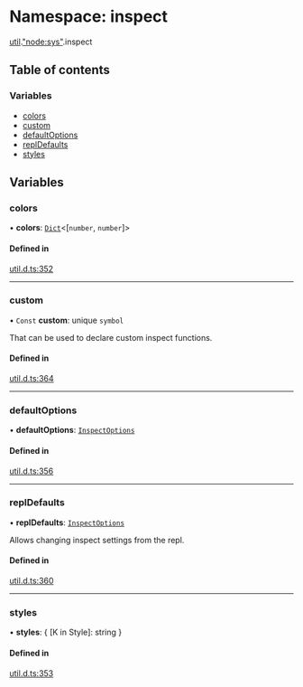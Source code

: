 # Namespace: inspect

[util](util.md).["node:sys"](util._node_sys_.md).inspect

## Table of contents

### Variables

- [colors](util._node_sys_.inspect.md#colors)
- [custom](util._node_sys_.inspect.md#custom)
- [defaultOptions](util._node_sys_.inspect.md#defaultoptions)
- [replDefaults](util._node_sys_.inspect.md#repldefaults)
- [styles](util._node_sys_.inspect.md#styles)

## Variables

### colors

• **colors**: [`Dict`](../interfaces/globals.Dict.md)<[`number`, `number`]\>

#### Defined in

[util.d.ts:352](https://github.com/goodcodedev/bun-types/blob/8bd1b3a/util.d.ts#L352)

___

### custom

• `Const` **custom**: unique `symbol`

That can be used to declare custom inspect functions.

#### Defined in

[util.d.ts:364](https://github.com/goodcodedev/bun-types/blob/8bd1b3a/util.d.ts#L364)

___

### defaultOptions

• **defaultOptions**: [`InspectOptions`](../interfaces/util._util_.InspectOptions.md)

#### Defined in

[util.d.ts:356](https://github.com/goodcodedev/bun-types/blob/8bd1b3a/util.d.ts#L356)

___

### replDefaults

• **replDefaults**: [`InspectOptions`](../interfaces/util._util_.InspectOptions.md)

Allows changing inspect settings from the repl.

#### Defined in

[util.d.ts:360](https://github.com/goodcodedev/bun-types/blob/8bd1b3a/util.d.ts#L360)

___

### styles

• **styles**: { [K in Style]: string }

#### Defined in

[util.d.ts:353](https://github.com/goodcodedev/bun-types/blob/8bd1b3a/util.d.ts#L353)
